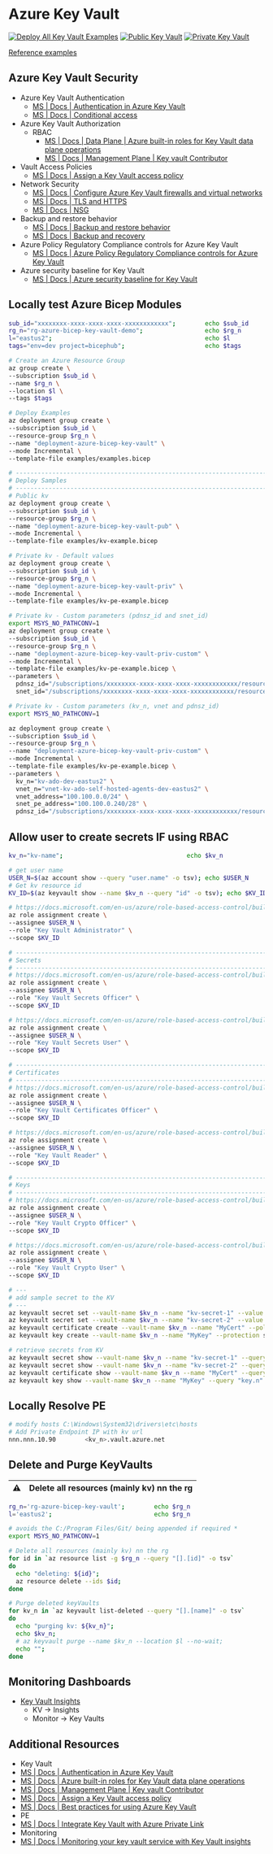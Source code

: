 # Azure Key Vault

[![Deploy All Key Vault Examples](https://github.com/ArtiomLK/azure-bicep-key-vault/actions/workflows/dev.orchestrator.yml/badge.svg?branch=main&event=push)](https://github.com/ArtiomLK/azure-bicep-key-vault/actions/workflows/dev.orchestrator.yml)
[![Public Key Vault](https://github.com/ArtiomLK/azure-bicep-key-vault/actions/workflows/kv-public.yml/badge.svg?branch=main&event=push)](https://github.com/ArtiomLK/azure-bicep-key-vault/actions/workflows/kv-public.yml)
[![Private Key Vault](https://github.com/ArtiomLK/azure-bicep-key-vault/actions/workflows/kv-private.yml/badge.svg?branch=main&event=push)](https://github.com/ArtiomLK/azure-bicep-key-vault/actions/workflows/kv-private.yml)

[Reference examples][1]

## Azure Key Vault Security

- Azure Key Vault Authentication
  - [MS | Docs | Authentication in Azure Key Vault][8]
  - [MS | Docs | Conditional access][11]
- Azure Key Vault Authorization
  - RBAC
    - [MS | Docs | Data Plane | Azure built-in roles for Key Vault data plane operations][5]
    - [MS | Docs | Management Plane | Key vault Contributor][6]
- Vault Access Policies
  - [MS | Docs | Assign a Key Vault access policy][7]
- Network Security
  - [MS | Docs | Configure Azure Key Vault firewalls and virtual networks][14]
  - [MS | Docs | TLS and HTTPS][15]
  - [MS | Docs | NSG][16]
- Backup and restore behavior
  - [MS | Docs | Backup and restore behavior][9]
  - [MS | Docs | Backup and recovery][12]
- Azure Policy Regulatory Compliance controls for Azure Key Vault
  - [MS | Docs | Azure Policy Regulatory Compliance controls for Azure Key Vault][10]
- Azure security baseline for Key Vault
  - [MS | Docs | Azure security baseline for Key Vault][13]

## Locally test Azure Bicep Modules

```bash
sub_id="xxxxxxxx-xxxx-xxxx-xxxx-xxxxxxxxxxxx";        echo $sub_id
rg_n="rg-azure-bicep-key-vault-demo";                 echo $rg_n
l="eastus2";                                          echo $l
tags="env=dev project=bicephub";                      echo $tags

# Create an Azure Resource Group
az group create \
--subscription $sub_id \
--name $rg_n \
--location $l \
--tags $tags

# Deploy Examples
az deployment group create \
--subscription $sub_id \
--resource-group $rg_n \
--name "deployment-azure-bicep-key-vault" \
--mode Incremental \
--template-file examples/examples.bicep

# ------------------------------------------------------------------------------------------------
# Deploy Samples
# ------------------------------------------------------------------------------------------------
# Public kv
az deployment group create \
--subscription $sub_id \
--resource-group $rg_n \
--name "deployment-azure-bicep-key-vault-pub" \
--mode Incremental \
--template-file examples/kv-example.bicep

# Private kv - Default values
az deployment group create \
--subscription $sub_id \
--resource-group $rg_n \
--name "deployment-azure-bicep-key-vault-priv" \
--mode Incremental \
--template-file examples/kv-pe-example.bicep

# Private kv - Custom parameters (pdnsz_id and snet_id)
export MSYS_NO_PATHCONV=1
az deployment group create \
--subscription $sub_id \
--resource-group $rg_n \
--name "deployment-azure-bicep-key-vault-priv-custom" \
--mode Incremental \
--template-file examples/kv-pe-example.bicep \
--parameters \
  pdnsz_id="/subscriptions/xxxxxxxx-xxxx-xxxx-xxxx-xxxxxxxxxxxx/resourceGroups/<rg-name>/providers/Microsoft.Network/privateDnsZones/privatelink.vaultcore.azure.net" \
  snet_id="/subscriptions/xxxxxxxx-xxxx-xxxx-xxxx-xxxxxxxxxxxx/resourceGroups/<rg-name>/rg-name>/providers/Microsoft.Network/virtualNetworks/<vnet-name>/subnets/<snet-pe>"

# Private kv - Custom parameters (kv_n, vnet and pdnsz_id)
export MSYS_NO_PATHCONV=1

az deployment group create \
--subscription $sub_id \
--resource-group $rg_n \
--name "deployment-azure-bicep-key-vault-priv-custom" \
--mode Incremental \
--template-file examples/kv-pe-example.bicep \
--parameters \
  kv_n="kv-ado-dev-eastus2" \
  vnet_n="vnet-kv-ado-self-hosted-agents-dev-eastus2" \
  vnet_address="100.100.0.0/24" \
  snet_pe_address="100.100.0.240/28" \
  pdnsz_id="/subscriptions/xxxxxxxx-xxxx-xxxx-xxxx-xxxxxxxxxxxx/resourceGroups/rg-alz-pdnsz/providers/Microsoft.Network/privateDnsZones/privatelink.vaultcore.azure.net"
```

## Allow user to create secrets IF using RBAC

```bash
kv_n="kv-name";                                  echo $kv_n

# get user name
USER_N=$(az account show --query "user.name" -o tsv); echo $USER_N
# Get kv resource id
KV_ID=$(az keyvault show --name $kv_n --query "id" -o tsv); echo $KV_ID

# https://docs.microsoft.com/en-us/azure/role-based-access-control/built-in-roles#key-vault-administrator
az role assignment create \
--assignee $USER_N \
--role "Key Vault Administrator" \
--scope $KV_ID

# ------------------------------------------------------------------------------------------------
# Secrets
# ------------------------------------------------------------------------------------------------
# https://docs.microsoft.com/en-us/azure/role-based-access-control/built-in-roles#key-vault-secrets-officer
az role assignment create \
--assignee $USER_N \
--role "Key Vault Secrets Officer" \
--scope $KV_ID

# https://docs.microsoft.com/en-us/azure/role-based-access-control/built-in-roles#key-vault-secrets-user
az role assignment create \
--assignee $USER_N \
--role "Key Vault Secrets User" \
--scope $KV_ID

# ------------------------------------------------------------------------------------------------
# Certificates
# ------------------------------------------------------------------------------------------------
# https://docs.microsoft.com/en-us/azure/role-based-access-control/built-in-roles#key-vault-certificates-officer
az role assignment create \
--assignee $USER_N \
--role "Key Vault Certificates Officer" \
--scope $KV_ID

# https://docs.microsoft.com/en-us/azure/role-based-access-control/built-in-roles#key-vault-reader
az role assignment create \
--assignee $USER_N \
--role "Key Vault Reader" \
--scope $KV_ID

# ------------------------------------------------------------------------------------------------
# Keys
# ------------------------------------------------------------------------------------------------
# https://docs.microsoft.com/en-us/azure/role-based-access-control/built-in-roles#key-vault-crypto-officer
az role assignment create \
--assignee $USER_N \
--role "Key Vault Crypto Officer" \
--scope $KV_ID

# https://docs.microsoft.com/en-us/azure/role-based-access-control/built-in-roles#key-vault-crypto-user
az role assignment create \
--assignee $USER_N \
--role "Key Vault Crypto User" \
--scope $KV_ID

# ---
# add sample secret to the KV
# ---
az keyvault secret set --vault-name $kv_n --name "kv-secret-1" --value "kv-secret-1-value"
az keyvault secret set --vault-name $kv_n --name "kv-secret-2" --value "kv-secret-2-value"
az keyvault certificate create --vault-name $kv_n --name "MyCert" --policy "$(az keyvault certificate get-default-policy)"
az keyvault key create --vault-name $kv_n --name "MyKey" --protection software

# retrieve secrets from KV
az keyvault secret show --vault-name $kv_n --name "kv-secret-1" --query "value"
az keyvault secret show --vault-name $kv_n --name "kv-secret-2" --query "value"
az keyvault certificate show --vault-name $kv_n --name "MyCert" --query "cer"
az keyvault key show --vault-name $kv_n --name "MyKey" --query "key.n"
```

## Locally Resolve PE

```bash
# modify hosts C:\Windows\System32\drivers\etc\hosts
# Add Private Endpoint IP with kv url
nnn.nnn.10.90        <kv_n>.vault.azure.net
```

## Delete and Purge KeyVaults

| :warning: | Delete all resources (mainly kv) nn the rg |
| --------- | :----------------------------------------- |

```bash
rg_n='rg-azure-bicep-key-vault';        echo $rg_n
l='eastus2';                            echo $rg_n

# avoids the C:/Program Files/Git/ being appended if required *
export MSYS_NO_PATHCONV=1

# Delete all resources (mainly kv) nn the rg
for id in `az resource list -g $rg_n --query "[].[id]" -o tsv`
do
  echo "deleting: ${id}";
  az resource delete --ids $id;
done

# Purge deleted keyVaults
for kv_n in `az keyvault list-deleted --query "[].[name]" -o tsv`
do
  echo "purging kv: ${kv_n}";
  echo $kv_n;
  # az keyvault purge --name $kv_n --location $l --no-wait;
  echo "";
done
```

## Monitoring Dashboards

- [Key Vault Insights][3]
  - KV -> Insights
  - Monitor -> Key Vaults

## Additional Resources

- Key Vault
- [MS | Docs | Authentication in Azure Key Vault][8]
- [MS | Docs | Azure built-in roles for Key Vault data plane operations][5]
- [MS | Docs | Management Plane | Key vault Contributor][6]
- [MS | Docs | Assign a Key Vault access policy][7]
- [MS | Docs | Best practices for using Azure Key Vault][4]
- PE
- [MS | Docs | Integrate Key Vault with Azure Private Link][2]
- Monitoring
- [MS | Docs | Monitoring your key vault service with Key Vault insights][3]

[1]: ./examples/examples.bicep
[2]: https://learn.microsoft.com/en-us/azure/key-vault/general/private-link-service
[3]: https://learn.microsoft.com/en-us/azure/key-vault/key-vault-insights-overview
[4]: https://learn.microsoft.com/en-us/azure/key-vault/general/best-practices
[5]: https://learn.microsoft.com/en-us/azure/key-vault/general/rbac-guide?tabs=azure-cli#azure-built-in-roles-for-key-vault-data-plane-operations
[6]: https://learn.microsoft.com/en-us/azure/role-based-access-control/built-in-roles#key-vault-contributor
[7]: https://learn.microsoft.com/en-us/azure/key-vault/general/assign-access-policy
[8]: https://learn.microsoft.com/en-us/azure/key-vault/general/authentication
[9]: https://learn.microsoft.com/en-us/azure/key-vault/general/overview-security-worlds#backup-and-restore-behavior
[10]: https://learn.microsoft.com/en-us/azure/key-vault/security-controls-policy
[11]: https://learn.microsoft.com/en-us/azure/key-vault/general/security-features#conditional-access
[12]: https://learn.microsoft.com/en-us/azure/key-vault/general/security-features#backup-and-recovery
[13]: https://learn.microsoft.com/en-us/security/benchmark/azure/baselines/key-vault-security-baseline
[14]: https://learn.microsoft.com/en-us/azure/key-vault/general/network-security
[15]: https://learn.microsoft.com/en-us/azure/key-vault/general/security-features#tls-and-https
[16]: https://learn.microsoft.com/en-us/security/benchmark/azure/baselines/key-vault-security-baseline#network-security-group-support
